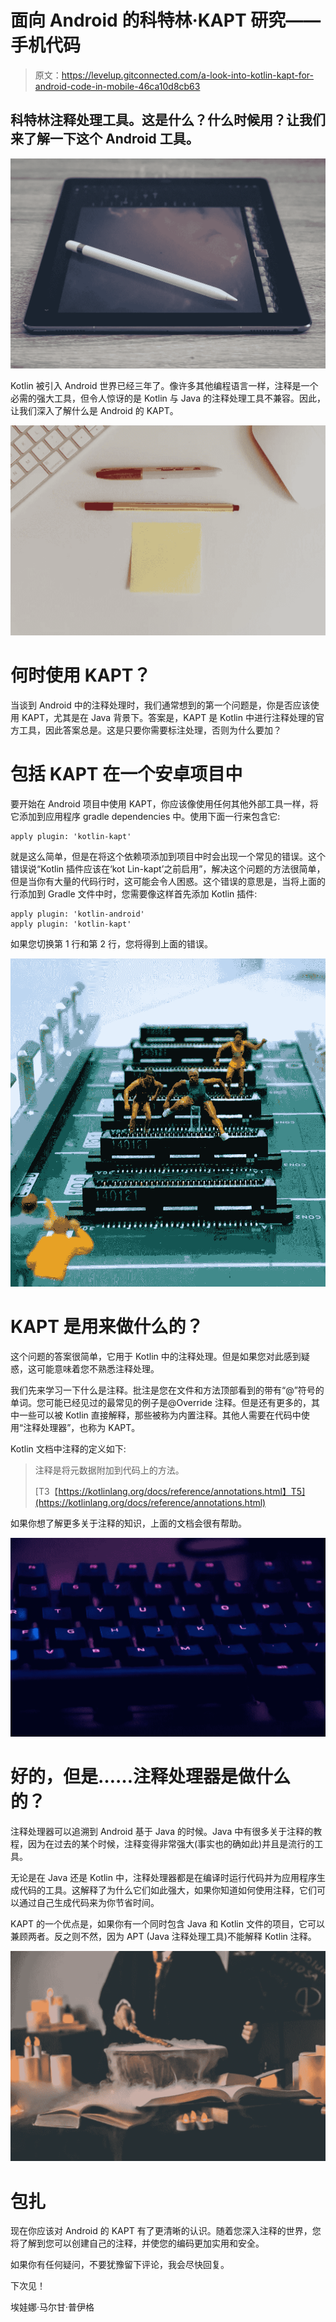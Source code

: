 # 面向 Android 的科特林·KAPT 研究——手机代码

> 原文：<https://levelup.gitconnected.com/a-look-into-kotlin-kapt-for-android-code-in-mobile-46ca10d8cb63>

## 科特林注释处理工具。这是什么？什么时候用？让我们来了解一下这个 Android 工具。

![](img/5833a91a815301f1df95124ffb9d9530.png)

Kotlin 被引入 Android 世界已经三年了。像许多其他编程语言一样，注释是一个必需的强大工具，但令人惊讶的是 Kotlin 与 Java 的注释处理工具不兼容。因此，让我们深入了解什么是 Android 的 KAPT。

![](img/2c8c2de110c998a9cdce15f49f5573af.png)

# 何时使用 KAPT？

当谈到 Android 中的注释处理时，我们通常想到的第一个问题是，你是否应该使用 KAPT，尤其是在 Java 背景下。答案是，KAPT 是 Kotlin 中进行注释处理的官方工具，因此答案总是。这是只要你需要标注处理，否则为什么要加？

# 包括 KAPT 在一个安卓项目中

要开始在 Android 项目中使用 KAPT，你应该像使用任何其他外部工具一样，将它添加到应用程序 gradle dependencies 中。使用下面一行来包含它:

```
apply plugin: 'kotlin-kapt'
```

就是这么简单，但是在将这个依赖项添加到项目中时会出现一个常见的错误。这个错误说“Kotlin 插件应该在‘kot Lin-kapt’之前启用”，解决这个问题的方法很简单，但是当你有大量的代码行时，这可能会令人困惑。这个错误的意思是，当将上面的行添加到 Gradle 文件中时，您需要像这样首先添加 Kotlin 插件:

```
apply plugin: 'kotlin-android' 
apply plugin: 'kotlin-kapt'
```

如果您切换第 1 行和第 2 行，您将得到上面的错误。

![](img/77d47c2298f8b3f8a5361f628913647e.png)

# KAPT 是用来做什么的？

这个问题的答案很简单，它用于 Kotlin 中的注释处理。但是如果您对此感到疑惑，这可能意味着您不熟悉注释处理。

我们先来学习一下什么是注释。批注是您在文件和方法顶部看到的带有“@”符号的单词。您可能已经见过的最常见的例子是@Override 注释。但是还有更多的，其中一些可以被 Kotlin 直接解释，那些被称为内置注释。其他人需要在代码中使用“注释处理器”，也称为 KAPT。

Kotlin 文档中注释的定义如下:

> 注释是将元数据附加到代码上的方法。
> 
> [T3【https://kotlinlang.org/docs/reference/annotations.html】T5](https://kotlinlang.org/docs/reference/annotations.html)

如果你想了解更多关于注释的知识，上面的文档会很有帮助。

![](img/9c5fb547827a815b2f0f9d3be48930e1.png)

# 好的，但是……注释处理器是做什么的？

注释处理器可以追溯到 Android 基于 Java 的时候。Java 中有很多关于注释的教程，因为在过去的某个时候，注释变得非常强大(事实也的确如此)并且是流行的工具。

无论是在 Java 还是 Kotlin 中，注释处理器都是在编译时运行代码并为应用程序生成代码的工具。这解释了为什么它们如此强大，如果你知道如何使用注释，它们可以通过自己生成代码来为你节省时间。

KAPT 的一个优点是，如果你有一个同时包含 Java 和 Kotlin 文件的项目，它可以兼顾两者。反之则不然，因为 APT (Java 注释处理工具)不能解释 Kotlin 注释。

![](img/530add3b67e4729182839c7b212f2dcd.png)

# 包扎

现在你应该对 Android 的 KAPT 有了更清晰的认识。随着您深入注释的世界，您将了解到您可以创建自己的注释，并使您的编码更加实用和安全。

如果你有任何疑问，不要犹豫留下评论，我会尽快回复。

下次见！

埃娃娜·马尔甘·普伊格